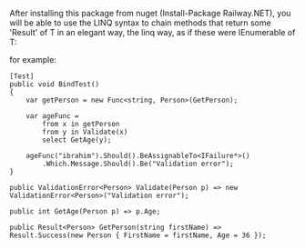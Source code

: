 After installing this package from nuget (Install-Package Railway.NET), you will be able to use the LINQ syntax to chain methods that 
return some 'Result' of T in an elegant way, the linq way, as if these were IEnumerable of T:

for example:

    [Test]
    public void BindTest()
    {
        var getPerson = new Func<string, Person>(GetPerson);

        var ageFunc =
            from x in getPerson
            from y in Validate(x)
            select GetAge(y);

        ageFunc("ibrahim").Should().BeAssignableTo<IFailure*>()
            .Which.Message.Should().Be("Validation error");
    }

    public ValidationError<Person> Validate(Person p) => new ValidationError<Person>("Validation error");

    public int GetAge(Person p) => p.Age;

    public Result<Person> GetPerson(string firstName) => Result.Success(new Person { FirstName = firstName, Age = 36 });
